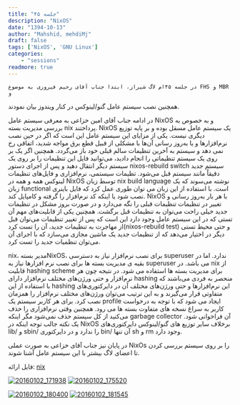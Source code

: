 ```yaml
---
title: "جلسه ۴۵"
description: "NixOS"
date: "1394-10-13"
author: "Mahshid, mehdiMj"
draft: false
tags: ['NixOS', 'GNU Linux']
categories:
    - "sessions"
readmore: true
---
```

    در جلسه ۴۵ام لاگ شیراز، ابتدا جناب آقای رحیم فیروزی به موضوع FHS و MBR و
همچنین نصب سیستم عامل گنو/لینوکس در کنار ویندوز بیان نمودند.

در ادامه جناب آقای امین خزاعی به معرفی سیستم عامل NixOS و به خصوص به بررسی
مدیریت بسته nix پرداختند. NixOS یک سیستم عامل مسقل بوده و بر پایه توزیع دیگری
نیست. یکی از مزایای این سیستم عامل این است که اگر در حین نصب نرم‌افزارها و یا
به‌روز رسانی آن‌ها با مشکلی از قبیل قطع برق مواجه شدید، اتفاقی رخ نمی دهد و
سیستم به آخرین تنظیمات سالم قبلی خود باز می‌گردد. همچنین اگر یک بر روی یک
سیستم تنظیماتی را انجام دادید، می‌توانید فایل این تنظیمات را بر روی یک سیستم
دیگر انتقال دهید و پس از اجرای دستور nixos-rebuild switch سیستم جدید دقیقاً
مانند سیستم قبل می‌شود. تظیمات سیستمی، نرم‌افزاری و فایل‌های تنظیمات لینوکس
همه و همه در NixOS توسط زبان nix build language نوشته می‌سوند که یک زبان
functional است. با استفاده از این زبان می توان طوری عمل کرد که فایل باینری نصب
شود یا اینکه کد نرم‌افزار را گرفته و کامپایل کند. NixOS با هر بار به‌روز رسانی
و تغییر در تنظیمات تنظیمات قبلی را نگه می‌دارد و در صورت بروز مشکل در تنظیمات
جدید خیلی راحت می‌توان به تنظیمات قبل برگشت. همچنین یکی از قابلیت‌های مهم آن
تستی که در این سیستم عامل وجود دارد این است که پس از تغییر تنظیمات می‌توان قبل
از مهاجرت به تنظیمات جدید، آن را تست کرد(nixos-rebuild test) و حتی محیط تستی
دیگر در اختیار می‌دهد که از تنظیمات جدید یک ماشین مجازی می‌سازد که با اجرای آن
می‌توان تنظمیات جدید را تست کرد.

nix، مدیر بستهNixOS، برای نصب نرم‌افزار نیاز به دسترسی superuser ندارد. اما در
بقیه ی مدیریت بسته ها برای نصب نرم افزارها نیاز به superuser می باشد. در nix
از قابلیت hashing scheme برای مدیریت بسته ها استفاده می شود. در نتیجه چون هر
نرم‌افزار و حتی ورژن‌های مختلف نرم‌افزار دارای hashing منحصر به فردی می‌باشند
که با استفاده از این hashing این نرم‌افزارها و حتی ورژن‌های مختلف آن در
دایرکتوری‌های متفاوتی قرار می‌گیرند و به این ترتیب می‌توان ورژن‌های مختلف
نرم‌افزار را همزمان نصب کرد. برای هر کاربر سیستم یک profile ایجاد می شود که با
توجه به درخواست کاربر به سراغ نسخه های متفاوت بسته ها می رود. همچنین وقتی
نرم‌افزاری را حذف می‌کنید از کل سیستم حذف نمی‌شود مگر اینکه garbage collector
آن فراخوانی شود. یک نکته جالب توجه اینکه در NixOS برخلاف سایر توزیع های
گنو‌‌/لینوکس دایرکتوری‌های lib/ و sbin/ را ندارد و در دایرکتوری bin/ آن تنها
sh و rm وجود دارد.

در پایان نیز جناب آقای خزاعی به صورت عملی NixOs را بر روی سیستم بررسی کردن تا
اعضای لاگ بیشتر با این سیستم عامل آشنا شوند.

فایل ارائه: [nix](https://shirazlug.ir/wp-content/uploads/2016/01/nix.odp)

[![20160102_171938](../../img/9df4817c-fdbb-11e6-86dd-a088b4d860141488289293.2137632.jpg)](img/9df4817c-fdbb-11e6-86dd-a088b4d860141488289293.2137632.jpg)
[![20160102_175520](../../img/9df483a2-fdbb-11e6-86dd-a088b4d860141488289293.2138076.jpg)](img/9df483a2-fdbb-11e6-86dd-a088b4d860141488289293.2138076.jpg)

[![20160102_180400](../../img/9df48528-fdbb-11e6-86dd-a088b4d860141488289293.2138448.jpg)](img/9df48528-fdbb-11e6-86dd-a088b4d860141488289293.2138448.jpg)
[![20160102_181545](../../img/9df48686-fdbb-11e6-86dd-a088b4d860141488289293.213881.jpg)](img/9df48686-fdbb-11e6-86dd-a088b4d860141488289293.213881.jpg)
